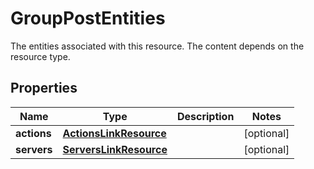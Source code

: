 

# GroupPostEntities

The entities associated with this resource. The content depends on the resource type.
## Properties

| Name | Type | Description | Notes |
| ------------ | ------------- | ------------- | ------------- |
| **actions** | [**ActionsLinkResource**](ActionsLinkResource.md) |  |  [optional] |
| **servers** | [**ServersLinkResource**](ServersLinkResource.md) |  |  [optional] |


